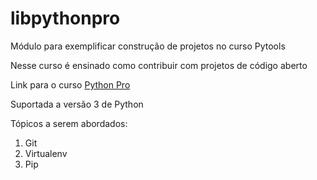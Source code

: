 # libpythonpro
Módulo para exemplificar construção de projetos no curso Pytools

Nesse curso é ensinado como contribuir com projetos de código aberto

Link para o curso [Python Pro](https://www.python.pro.br/)

Suportada a versão 3 de Python

Tópicos a serem abordados:

1. Git
2. Virtualenv
3. Pip
